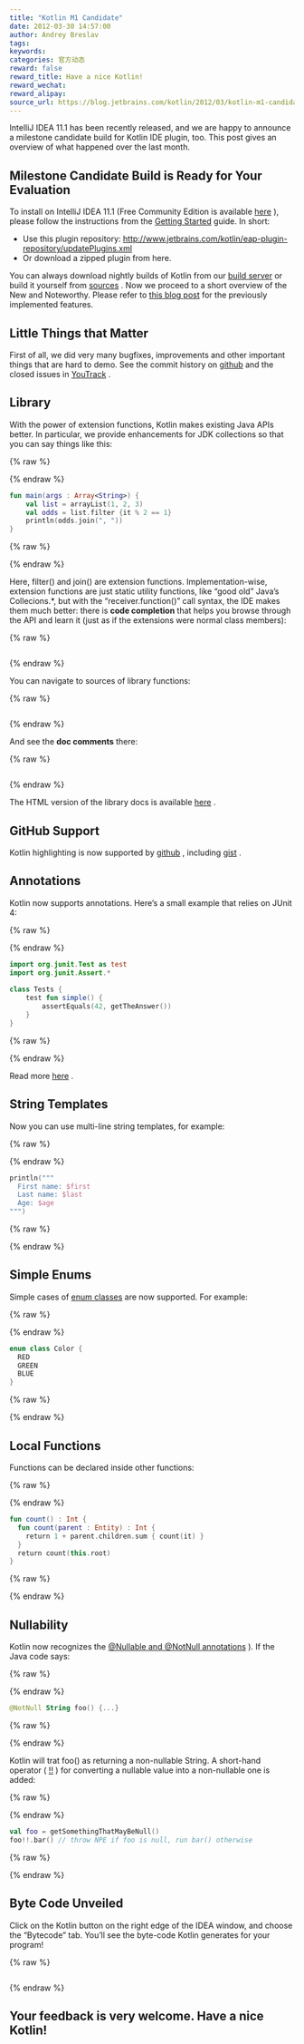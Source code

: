 ```yaml
---
title: "Kotlin M1 Candidate"
date: 2012-03-30 14:57:00
author: Andrey Breslav
tags:
keywords:
categories: 官方动态
reward: false
reward_title: Have a nice Kotlin!
reward_wechat:
reward_alipay:
source_url: https://blog.jetbrains.com/kotlin/2012/03/kotlin-m1-candidate/
---
```


IntelliJ IDEA 11.1 has been recently released, and we are happy to announce a milestone candidate build for Kotlin IDE plugin, too. This post gives an overview of what happened over the last month.
## Milestone Candidate Build is Ready for Your Evaluation

To install on IntelliJ IDEA 11.1 (Free Community Edition is available  [here](http://www.jetbrains.com/idea/) ), please follow the instructions from the  [Getting Started](http://confluence.jetbrains.net/display/Kotlin/Getting+Started)  guide. In short:

* Use this plugin repository: http://www.jetbrains.com/kotlin/eap-plugin-repository/updatePlugins.xml
* Or download a zipped plugin from here.

You can always download nightly builds of Kotlin from our  [build server](http://teamcity.jetbrains.com/viewLog.html?buildId=lastSuccessful&tab=artifacts&buildTypeId=bt345)  or build it yourself from  [sources](https://github.com/jetbrains/kotlin) .
Now we proceed to a short overview of the New and Noteworthy. Please refer to  [this blog post](http://blog.jetbrains.com/kotlin/2012/01/the-road-ahead/)  for the previously implemented features.<span id="more-440"></span>
## Little Things that Matter

First of all, we did very many bugfixes, improvements and other important things that are hard to demo. See the commit history on  [github](https://github.com/JetBrains/kotlin/commits/)  and the closed issues in  [YouTrack](http://youtrack.jetbrains.com/issues/KT?q=resolved+date%3A+2012-02-14+..+2012-03-31) .
## Library

With the power of extension functions, Kotlin makes existing Java APIs better. In particular, we provide enhancements for JDK collections so that you can say things like this:

{% raw %}
<p></p>
{% endraw %}

```kotlin
fun main(args : Array<String>) {
    val list = arrayList(1, 2, 3)
    val odds = list.filter {it % 2 == 1}
    println(odds.join(", "))
}
```

{% raw %}
<p></p>
{% endraw %}

Here, filter() and join() are extension functions.
Implementation-wise, extension functions are just static utility functions, like “good old” Java’s Collecions.*, but with the “receiver.function()” call syntax, the IDE makes them much better: there is <strong>code completion</strong> that helps you browse through the API and learn it (just as if the extensions were normal class members):

{% raw %}
<p><a href="https://i1.wp.com/blog.jetbrains.com/kotlin/files/2012/03/Extensions.png"><img alt="" class="alignnone size-medium wp-image-483" data-recalc-dims="1" sizes="(max-width: 259px) 100vw, 259px" src="https://i1.wp.com/blog.jetbrains.com/kotlin/files/2012/03/Extensions.png?resize=259%2C300&amp;ssl=1" srcset="https://i1.wp.com/blog.jetbrains.com/kotlin/files/2012/03/Extensions.png?resize=259%2C300&amp;ssl=1 259w, https://i1.wp.com/blog.jetbrains.com/kotlin/files/2012/03/Extensions.png?w=663&amp;ssl=1 663w"/></a></p>
{% endraw %}

You can navigate to sources of library functions:

{% raw %}
<p><a href="https://i2.wp.com/blog.jetbrains.com/kotlin/files/2012/03/Navigation-2.png"><img alt="" class="alignnone size-full wp-image-485" data-recalc-dims="1" sizes="(max-width: 501px) 100vw, 501px" src="https://i2.wp.com/blog.jetbrains.com/kotlin/files/2012/03/Navigation-2.png?resize=501%2C144&amp;ssl=1" srcset="https://i2.wp.com/blog.jetbrains.com/kotlin/files/2012/03/Navigation-2.png?resize=300%2C86&amp;ssl=1 300w, https://i2.wp.com/blog.jetbrains.com/kotlin/files/2012/03/Navigation-2.png?w=501&amp;ssl=1 501w"/></a></p>
{% endraw %}

And see the <strong>doc comments</strong> there:

{% raw %}
<p><a href="https://i0.wp.com/blog.jetbrains.com/kotlin/files/2012/03/println.png"><img alt="" class="alignnone size-full wp-image-486" data-recalc-dims="1" sizes="(max-width: 476px) 100vw, 476px" src="https://i0.wp.com/blog.jetbrains.com/kotlin/files/2012/03/println.png?resize=476%2C297&amp;ssl=1" srcset="https://i0.wp.com/blog.jetbrains.com/kotlin/files/2012/03/println.png?resize=300%2C187&amp;ssl=1 300w, https://i0.wp.com/blog.jetbrains.com/kotlin/files/2012/03/println.png?w=476&amp;ssl=1 476w"/></a></p>
{% endraw %}

The HTML version of the library docs is available  [here](http://jetbrains.github.com/kotlin/versions/snapshot/apidocs/index.html) .
## GitHub Support

Kotlin highlighting is now supported by  [github](https://github.com/JetBrains/kotlin/blob/master/libraries/stdlib/test/CollectionTest.kt) , including  [gist](https://gist.github.com/2234718) .
## Annotations

Kotlin now supports annotations. Here’s a small example that relies on JUnit 4:

{% raw %}
<p></p>
{% endraw %}

```kotlin
import org.junit.Test as test
import org.junit.Assert.*
 
class Tests {
    test fun simple() {
        assertEquals(42, getTheAnswer())
    }
}
```

{% raw %}
<p></p>
{% endraw %}

Read more  [here](http://confluence.jetbrains.net/display/Kotlin/Annotations) .
## String Templates

Now you can use multi-line string templates, for example:

{% raw %}
<p></p>
{% endraw %}

```kotlin
println("""
  First name: $first
  Last name: $last
  Age: $age
""")
```

{% raw %}
<p></p>
{% endraw %}

## Simple Enums

Simple cases of  [enum classes](http://confluence.jetbrains.net/display/Kotlin/Enum+classes)  are now supported. For example:

{% raw %}
<p></p>
{% endraw %}

```kotlin
enum class Color {
  RED
  GREEN
  BLUE
}
```

{% raw %}
<p></p>
{% endraw %}

## Local Functions

Functions can be declared inside other functions:

{% raw %}
<p></p>
{% endraw %}

```kotlin
fun count() : Int {
  fun count(parent : Entity) : Int {
    return 1 + parent.children.sum { count(it) }
  }
  return count(this.root)
}
```

{% raw %}
<p></p>
{% endraw %}

## Nullability

Kotlin now recognizes the  [@Nullable and @NotNull annotations](http://www.jetbrains.com/idea/documentation/howto.html) ). If the Java code says:

{% raw %}
<p></p>
{% endraw %}

```kotlin
@NotNull String foo() {...}
```

{% raw %}
<p></p>
{% endraw %}

Kotlin will trat foo() as returning a non-nullable String.
A short-hand operator ( [!!](http://confluence.jetbrains.net/display/Kotlin/Null-safety#Null-safety-sure) ) for converting a nullable value into a non-nullable one is added:

{% raw %}
<p></p>
{% endraw %}

```kotlin
val foo = getSomethingThatMayBeNull()
foo!!.bar() // throw NPE if foo is null, run bar() otherwise
```

{% raw %}
<p></p>
{% endraw %}

## Byte Code Unveiled

Click on the Kotlin button on the right edge of the IDEA window, and choose the “Bytecode” tab. You’ll see the byte-code Kotlin generates for your program!

{% raw %}
<p><a href="https://i2.wp.com/blog.jetbrains.com/kotlin/files/2012/03/Bytecode-1.png"><img alt="" data-recalc-dims="1" src="https://i2.wp.com/blog.jetbrains.com/kotlin/files/2012/03/Bytecode-1.png?resize=640%2C312&amp;ssl=1"/></a></p>
{% endraw %}

## Your feedback is very welcome. Have a nice Kotlin!

